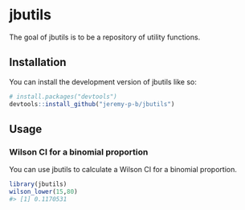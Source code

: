 
<!-- README.md is generated from README.Rmd. Please edit that file -->

# jbutils

<!-- badges: start -->
<!-- badges: end -->

The goal of jbutils is to be a repository of utility functions.

## Installation

You can install the development version of jbutils like so:

``` r
# install.packages("devtools")
devtools::install_github("jeremy-p-b/jbutils")
```

## Usage

### Wilson CI for a binomial proportion

You can use jbutils to calculate a Wilson CI for a binomial proportion.

``` r
library(jbutils)
wilson_lower(15,80)
#> [1] 0.1170531
```
